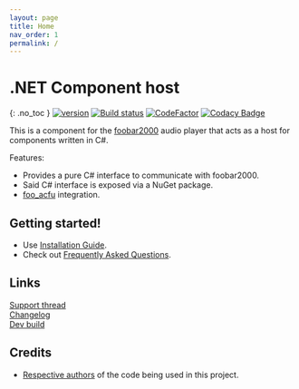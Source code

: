 ```yaml
---
layout: page
title: Home
nav_order: 1
permalink: /
---
```


# .NET Component host
{: .no_toc }
[![version][version_badge]][changelog] [![Build status][appveyor_badge]](https://ci.appveyor.com/project/TheQwertiest/foo-dotnet-component-host/branch/master) [![CodeFactor][codefactor_badge]](https://www.codefactor.io/repository/github/theqwertiest/foo_dotnet_component_host/overview/master) [![Codacy Badge][codacy_badge]](https://www.codacy.com/gh/TheQwertiest/foo_dotnet_component_host/dashboard?utm_source=github.com&amp;utm_medium=referral&amp;utm_content=TheQwertiest/foo_dotnet_component_host&amp;utm_campaign=Badge_Grade) 

This is a component for the [foobar2000](https://www.foobar2000.org) audio player that acts as a host for components written in C#.

Features:
- Provides a pure C# interface to communicate with foobar2000.
- Said C# interface is exposed via a NuGet package.
- [foo_acfu](https://acfu.3dyd.com) integration.

## Getting started!

- Use [Installation Guide](installation.md).
- Check out [Frequently Asked Questions](faq.md).

## Links

[Support thread](https://hydrogenaud.io/index.php?topic=121672)  
[Changelog][changelog]  
[Dev build](https://ci.appveyor.com/api/projects/theqwertiest/foo-dotnet-component-host/artifacts/_result%2FWin32_Release%2Ffoo_dotnet_component_host.fb2k-component?branch=master&pr=false&job=Configuration%3A%20Release)

## Credits

- [Respective authors][3rdparty_license] of the code being used in this project.

[changelog]: changelog.md
[3rdparty_license]: third_party_notices.md
[version_badge]: https://img.shields.io/github/release/theqwertiest/foo_dotnet_component_host.svg
[appveyor_badge]: https://ci.appveyor.com/api/projects/status/gq3d890wecgf2hfu/branch/master?svg=true
[codacy_badge]: https://app.codacy.com/project/badge/Grade/d759ad76bb0d48b88ad0d5a397a4a7ed
[codefactor_badge]: https://www.codefactor.io/repository/github/theqwertiest/foo_dotnet_component_host/badge/master

